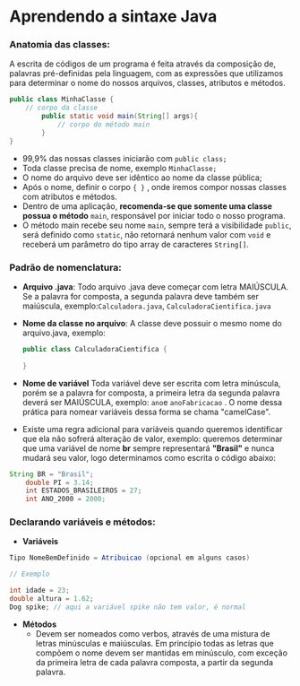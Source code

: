 # Aprendendo a sintaxe Java

### Anatomia das classes:

A escrita de códigos de um programa é feita através da composição de, palavras pré-definidas pela linguagem, com as expressões que utilizamos para determinar o nome do nossos arquivos, classes, atributos e métodos.

```java
public class MinhaClasse {
    // corpo da classe
		public static void main(String[] args){
			// corpo do método main
		}
}
```

- 99,9% das nossas classes iniciarão com `public class;`
- Toda classe precisa de nome, exemplo `MinhaClasse;`
- O nome do arquivo deve ser idêntico ao nome da classe pública;
- Após o nome, definir o corpo `{ }` , onde iremos compor nossas classes com atributos e métodos.
- Dentro de uma aplicação, **recomenda-se que somente uma classe possua o método** `main`, responsável por iniciar todo o nosso programa.
- O método main recebe seu nome `main`, sempre terá a visibilidade `public`, será definido como `static`, não retornará nenhum valor com `void` e receberá um parâmetro do tipo array de caracteres `String[]`.

### Padrão de nomenclatura:

- **Arquivo .java**: Todo arquivo .java deve começar com letra MAIÚSCULA. Se a palavra for composta, a segunda palavra deve também ser maiúscula, exemplo:`Calculadora.java`, `CalculadoraCientifica.java`
- **Nome da classe no arquivo**: A classe deve possuir o mesmo nome do arquivo.java, exemplo:
    
    ```java
    public class CalculadoraCientifica {
        
    }
    ```
    
- **Nome de variável**
Toda variável deve ser escrita com letra minúscula, porém se a palavra for composta, a primeira letra da segunda palavra deverá ser MAIÚSCULA, exemplo: `ano`e `anoFabricacao` . O nome dessa prática para nomear variáveis dessa forma se chama "camelCase".

- Existe uma regra adicional para variáveis quando queremos identificar que ela não sofrerá alteração de valor, exemplo: queremos determinar que uma variável de nome **br** sempre representará **"Brasil"** e nunca mudará seu valor, logo determinamos como escrita o código abaixo:

```java
String BR = "Brasil";
    double PI = 3.14;
    int ESTADOS_BRASILEIROS = 27;
    int ANO_2000 = 2000;
```

### Declarando variáveis e métodos:

- **Variáveis**

```java
Tipo NomeBemDefinido = Atribuicao (opcional em alguns casos)

// Exemplo

int idade = 23;
double altura = 1.62;
Dog spike; // aqui a variável spike não tem valor, é normal
```

- **Métodos**
    - Devem ser nomeados como verbos, através de uma mistura de letras minúsculas e maiúsculas. Em princípio todas as letras que compõem o nome devem ser mantidas em minúsculo, com exceção da primeira letra de cada palavra composta, a partir da segunda palavra.